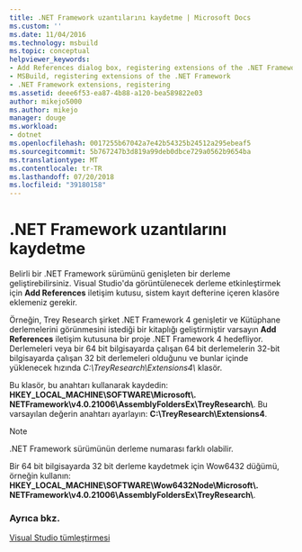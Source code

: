 ```yaml
---
title: .NET Framework uzantılarını kaydetme | Microsoft Docs
ms.custom: ''
ms.date: 11/04/2016
ms.technology: msbuild
ms.topic: conceptual
helpviewer_keywords:
- Add References dialog box, registering extensions of the .NET Framework
- MSBuild, registering extensions of the .NET Framework
- .NET Framework extensions, registering
ms.assetid: deee6f53-ea87-4b88-a120-bea589822e03
author: mikejo5000
ms.author: mikejo
manager: douge
ms.workload:
- dotnet
ms.openlocfilehash: 0017255b67042a7e42b54325b24512a295ebeaf5
ms.sourcegitcommit: 5b767247b3d819a99deb0dbce729a0562b9654ba
ms.translationtype: MT
ms.contentlocale: tr-TR
ms.lasthandoff: 07/20/2018
ms.locfileid: "39180158"
---
```

# <a name="register-extensions-of-the-net-framework"></a>.NET Framework uzantılarını kaydetme
Belirli bir .NET Framework sürümünü genişleten bir derleme geliştirebilirsiniz. Visual Studio'da görüntülenecek derleme etkinleştirmek için **Add References** iletişim kutusu, sistem kayıt defterine içeren klasöre eklemeniz gerekir.  
  
 Örneğin, Trey Research şirket .NET Framework 4 genişletir ve Kütüphane derlemelerini görünmesini istediği bir kitaplığı geliştirmiştir varsayın **Add References** iletişim kutusuna bir proje .NET Framework 4 hedefliyor. Derlemeleri veya bir 64 bit bilgisayarda çalışan 64 bit derlemelerin 32-bit bilgisayarda çalışan 32 bit derlemeleri olduğunu ve bunlar içinde yüklenecek hızında *C:\TreyResearch\Extensions4\\*  klasör.  
  
 Bu klasör, bu anahtarı kullanarak kaydedin: **HKEY_LOCAL_MACHINE\SOFTWARE\Microsoft\\. NETFramework\v4.0.21006\AssemblyFoldersEx\TreyResearch\\**. Bu varsayılan değerin anahtarı ayarlayın: **C:\TreyResearch\Extensions4**.  
  
> [!NOTE]
>  .NET Framework sürümünün derleme numarası farklı olabilir.  
  
 Bir 64 bit bilgisayarda 32 bit derleme kaydetmek için Wow6432 düğümü, örneğin kullanın: **HKEY_LOCAL_MACHINE\SOFTWARE\Wow6432Node\Microsoft\\. NETFramework\v4.0.21006\AssemblyFoldersEx\TreyResearch\\**.  
  
### <a name="see-also"></a>Ayrıca bkz.  
 [Visual Studio tümleştirmesi](../msbuild/visual-studio-integration-msbuild.md)